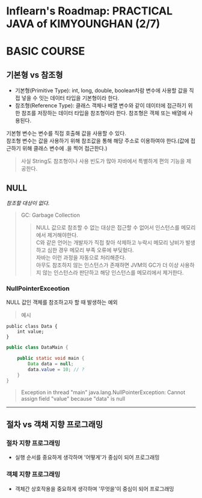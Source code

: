 # Inflearn's Roadmap: PRACTICAL JAVA of KIMYOUNGHAN (2/7)

# BASIC COURSE

## 기본형 vs 참조형

* 기본형(Primitive Type): int, long, double, boolean차람 변수에 사용할 값을 직접 넣을 수 잇는 데이터 타입을 기본형이라 한다.
* 참조형(Reference Type): 클래스 객체나 배열 변수와 같이 데이터에 접근하기 위한 참조를 저장하는 데이터 타입을 참조형이라 한다. 참조형은 객체 또는 배열에 사용된다.

기본형 변수는 변수를 직접 호출해 값을 사용할 수 있다.  
참조형 변수는 값을 사용하기 위해 참조값을 통해 해당 주소로 이용하여야 한다.(값에 접근하기 위해 클래스 변수에 .을 찍어 접근한다.)

> 사실 String도 참조형이나 사용 빈도가 많아 자바에서 특별하게 편의 기능을 제공한다.

## NULL

*참조할 대상이 없다.*

> GC: Garbage Collection
> > NULL 값으로 참조할 수 없는 대상은 접근할 수 없어서 인스턴스를 메모리에서 제거해야한다.  
> > C와 같은 언어는 개발자가 직접 찾아 삭제하고 누락시 메모리 낭비가 발생하고 심한 경우 메모리 부족 오류에 부딪혔다.  
> > 자바는 이런 과정을 자동으로 처리해준다.  
> > 아무도 참조하지 않는 인스턴스가 존재하면 JVM의 GC가 더 이상 사용하지 않는 인스턴스라 판단하고 해당 인스턴스를 메모리에서 제거한다.

### NullPointerExceotion

NULL 값인 객체를 참조하고자 할 때 발생하는 예외
> 예시
```
public class Data {
    int value;
}
```
```java
public class DataMain {

    public static void main {
        Data data = null;
        data.value = 10; // ?
    }
}
```

> Exception in thread "main" java.lang.NullPointerException: Cannot assign field "value" because "data" is null
--- --- ---
## 절차 vs 객채 지향 프로그래밍
### 절차 지향 프로그래밍
* 실행 순서를 중요하게 생각하며 '어떻게'가 중심이 되어 프로그래밍

### 객체 지향 프로그래밍
* 객체간 상호작용을 중요하게 생각하며 '무엇을'이 중심이 되어 프로그래밍